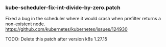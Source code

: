### kube-scheduler-fix-int-divide-by-zero.patch

Fixed a bug in the scheduler where it would crash when prefilter returns a non-existent node.
https://github.com/kubernetes/kubernetes/issues/124930

TODO: Delete this patch after version k8s 1.27.15
